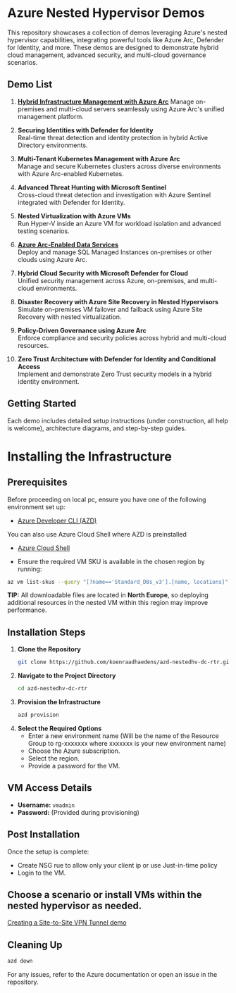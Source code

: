 # Azure Nested Hypervisor Demos  

This repository showcases a collection of demos leveraging Azure's nested hypervisor capabilities, integrating powerful tools like Azure Arc, Defender for Identity, and more. These demos are designed to demonstrate hybrid cloud management, advanced security, and multi-cloud governance scenarios.  

## Demo List  

1. [**Hybrid Infrastructure Management with Azure Arc**](https://github.com/koenraadhaedens/azd-nestedhv-dc-rtr/tree/main/demoguide-arc)
   Manage on-premises and multi-cloud servers seamlessly using Azure Arc's unified management platform.  

2. **Securing Identities with Defender for Identity**  
   Real-time threat detection and identity protection in hybrid Active Directory environments.  

3. **Multi-Tenant Kubernetes Management with Azure Arc**  
   Manage and secure Kubernetes clusters across diverse environments with Azure Arc-enabled Kubernetes.  

4. **Advanced Threat Hunting with Microsoft Sentinel**  
   Cross-cloud threat detection and investigation with Azure Sentinel integrated with Defender for Identity.  

5. **Nested Virtualization with Azure VMs**  
   Run Hyper-V inside an Azure VM for workload isolation and advanced testing scenarios.  

6. [**Azure Arc-Enabled Data Services**](https://github.com/koenraadhaedens/azd-nestedhv-dc-rtr/tree/main/demoguide-arc)  
   Deploy and manage SQL Managed Instances on-premises or other clouds using Azure Arc.  

7. **Hybrid Cloud Security with Microsoft Defender for Cloud**  
   Unified security management across Azure, on-premises, and multi-cloud environments.  

8. **Disaster Recovery with Azure Site Recovery in Nested Hypervisors**  
   Simulate on-premises VM failover and failback using Azure Site Recovery with nested virtualization.  

9. **Policy-Driven Governance using Azure Arc**  
   Enforce compliance and security policies across hybrid and multi-cloud resources.  

10. **Zero Trust Architecture with Defender for Identity and Conditional Access**  
   Implement and demonstrate Zero Trust security models in a hybrid identity environment.  

## Getting Started  

Each demo includes detailed setup instructions (under construction, all help is welcome), architecture diagrams, and step-by-step guides.  



# Installing the Infrastructure

## Prerequisites

Before proceeding on local pc, ensure you have one of the following environment set up:
- [Azure Developer CLI (AZD)](https://learn.microsoft.com/en-us/azure/developer/azure-developer-cli/install-azd)

You can also use Azure Cloud Shell where AZD is preinstalled
- [Azure Cloud Shell](https://shell.azure.com)
  
- Ensure the required VM SKU is available in the chosen region by running:
 ```sh
 az vm list-skus --query "[?name=='Standard_D8s_v3'].[name, locations]" --output table
 ```

 **TIP:** All downloadable files are located in **North Europe**, so deploying additional resources in the nested VM within this region may improve performance.


## Installation Steps

1. **Clone the Repository**
   ```sh
   git clone https://github.com/koenraadhaedens/azd-nestedhv-dc-rtr.git
   ```
2. **Navigate to the Project Directory**
   ```sh
   cd azd-nestedhv-dc-rtr
   ```
3. **Provision the Infrastructure**
   ```sh
   azd provision
   ```
4. **Select the Required Options**
   - Enter a new environment name (Will be the name of the Resource Group to rg-xxxxxxx where xxxxxxx is your new environment name)
   - Choose the Azure subscription.
   - Select the region.
   - Provide a password for the VM.

## VM Access Details

- **Username:** `vmadmin`
- **Password:** (Provided during provisioning)

## Post Installation

Once the setup is complete:
- Create NSG rue to allow only your client ip or use Just-in-time policy
- Login to the VM.


## Choose a scenario or install VMs within the nested hypervisor as needed.

[Creating a Site-to-Site VPN Tunnel demo](https://github.com/koenraadhaedens/azd-nestedhv-dc-rtr/blob/main/demoguide-s2svpn/README.md)



## Cleaning Up
   ```sh
   azd down
   ```



For any issues, refer to the Azure documentation or open an issue in the repository.
